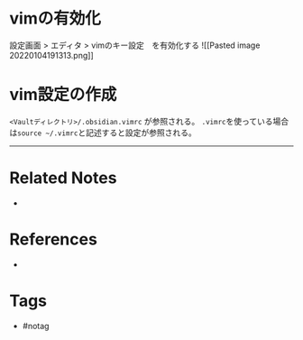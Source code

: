 # vimの有効化
設定画面 > エディタ > vimのキー設定　を有効化する
![[Pasted image 20220104191313.png]]

# vim設定の作成
`<Vaultディレクトリ>/.obsidian.vimrc` が参照される。
`.vimrc`を使っている場合は`source ~/.vimrc`と記述すると設定が参照される。


---
# Related Notes
- 

# References
- 

# Tags
- #notag